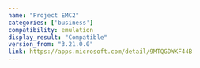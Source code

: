 ```yaml
---
name: "Project EMC2"
categories: ['business']
compatibility: emulation
display_result: "Compatible"
version_from: "3.21.0.0"
link: https://apps.microsoft.com/detail/9MTQGDWKF44B
---
```

